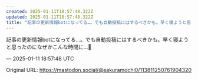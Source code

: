 ```yaml
---
created: 2025-01-11T18:57:48.322Z
updated: 2025-01-11T18:57:48.322Z
title: "記事の更新情報botになってる…。でも自動投稿にはするべきかも。早く寝ようと思っ[...]"
---
```


<p>記事の更新情報botになってる…。でも自動投稿にはするべきかも。早く寝ようと思ったのになぜかこんな時間に…🥲</p>

&mdash; 2025-01-11 18:57:48 UTC

Original URL: https://mastodon.social/@sakuramochi0/113811250761904320
